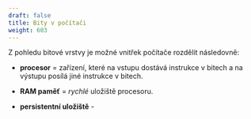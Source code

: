 ```yaml
---
draft: false
title: Bity v počítači
weight: 603
---
```


Z pohledu bitové vrstvy je možné vnitřek počítače rozdělit následovně:

- **procesor** = zařízení, které na vstupu dostává instrukce v bitech a na výstupu posílá jiné instrukce v bitech.

- **RAM paměť** = *rychlé* uložiště procesoru.

- **persistentní uložiště** -